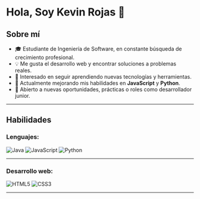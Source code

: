 # Hola, Soy Kevin Rojas 👋

## Sobre mí

- 🎓 Estudiante de Ingeniería de Software, en constante búsqueda de crecimiento profesional.
- 💡 Me gusta el desarrollo web y encontrar soluciones a problemas reales.
- 🚀 Interesado en seguir aprendiendo nuevas tecnologías y herramientas.
- 🌱 Actualmente mejorando mis habilidades en **JavaScript** y **Python**.
- 🎯 Abierto a nuevas oportunidades, prácticas o roles como desarrollador junior.

---

## Habilidades

### Lenguajes:
![Java](https://img.shields.io/badge/Java-ED8B00?style=for-the-badge&logo=java&logoColor=white)
![JavaScript](https://img.shields.io/badge/JavaScript-F7DF1E?style=for-the-badge&logo=javascript&logoColor=black)
![Python](https://img.shields.io/badge/Python-3776AB?style=for-the-badge&logo=python&logoColor=white)

---

### Desarrollo web:
![HTML5](https://img.shields.io/badge/HTML5-E34F26?style=for-the-badge&logo=html5&logoColor=white)
![CSS3](https://img.shields.io/badge/CSS3-1572B6?style=for-the-badge&logo=css3&logoColor=white)

---
